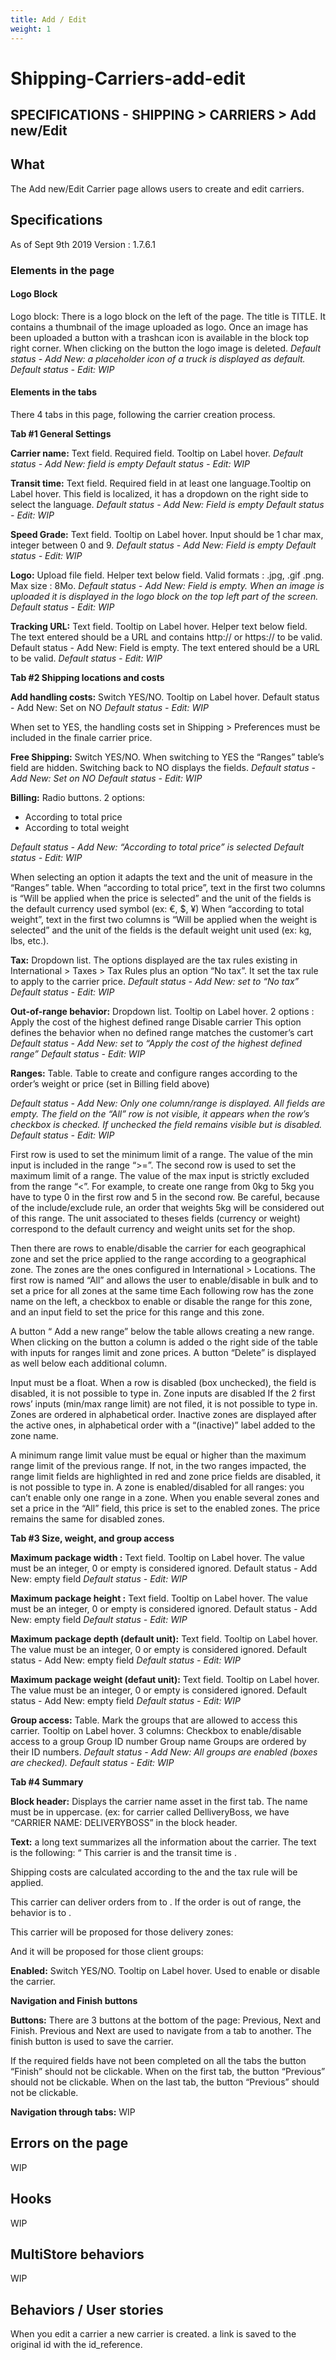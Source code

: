 ```yaml
---
title: Add / Edit
weight: 1
---
```

# Shipping-Carriers-add-edit

## SPECIFICATIONS - SHIPPING &gt; CARRIERS &gt; Add new/Edit

## What

The Add new/Edit Carrier page allows users to create and edit carriers.

## Specifications

As of Sept 9th 2019 Version : 1.7.6.1

### Elements in the page

#### Logo Block

Logo block: There is a logo block on the left of the page. The title is TITLE. It contains a thumbnail of the image uploaded as logo. Once an image has been uploaded a button with a trashcan icon is available in the block top right corner. When clicking on the button the logo image is deleted. _Default status - Add New: a placeholder icon of a truck is displayed as default._ _Default status - Edit: WIP_

#### Elements in the tabs

There 4 tabs in this page, following the carrier creation process.

**Tab \#1 General Settings**

**Carrier name:** Text field. Required field. Tooltip on Label hover. _Default status - Add New: field is empty_ _Default status - Edit: WIP_

**Transit time:** Text field. Required field in at least one language.Tooltip on Label hover. This field is localized, it has a dropdown on the right side to select the language. _Default status - Add New: Field is empty_ _Default status - Edit: WIP_

**Speed Grade:** Text field. Tooltip on Label hover. Input should be 1 char max, integer between 0 and 9. _Default status - Add New: Field is empty_ _Default status - Edit: WIP_

**Logo:** Upload file field. Helper text below field. Valid formats : .jpg, .gif .png. Max size : 8Mo. _Default status - Add New: Field is empty. When an image is uploaded it is displayed in the logo block on the top left part of the screen._ _Default status - Edit: WIP_

**Tracking URL:** Text field. Tooltip on Label hover. Helper text below field. The text entered should be a URL and contains http:// or https:// to be valid. Default status - Add New: Field is empty. The text entered should be a URL to be valid. _Default status - Edit: WIP_

**Tab \#2 Shipping locations and costs**

**Add handling costs:** Switch YES/NO. Tooltip on Label hover. Default status - Add New: Set on NO _Default status - Edit: WIP_

When set to YES, the handling costs set in Shipping &gt; Preferences must be included in the finale carrier price.

**Free Shipping:** Switch YES/NO. When switching to YES the “Ranges” table’s field are hidden. Switching back to NO displays the fields. _Default status - Add New: Set on NO_ _Default status - Edit: WIP_

**Billing:** Radio buttons. 2 options:

* According to total price
* According to total weight

_Default status - Add New: “According to total price” is selected_ _Default status - Edit: WIP_

When selecting an option it adapts the text and the unit of measure in the “Ranges” table. When “according to total price”, text in the first two columns is “Will be applied when the price is selected” and the unit of the fields is the default currency used symbol \(ex: €, $, ¥\) When “according to total weight”, text in the first two columns is “Will be applied when the weight is selected” and the unit of the fields is the default weight unit used \(ex: kg, lbs, etc.\).

**Tax:** Dropdown list. The options displayed are the tax rules existing in International &gt; Taxes &gt; Tax Rules plus an option “No tax”. It set the tax rule to apply to the carrier price. _Default status - Add New: set to “No tax”_ _Default status - Edit: WIP_

**Out-of-range behavior:** Dropdown list. Tooltip on Label hover. 2 options : Apply the cost of the highest defined range Disable carrier This option defines the behavior when no defined range matches the customer’s cart _Default status - Add New: set to “Apply the cost of the highest defined range”_ _Default status - Edit: WIP_

**Ranges:** Table. Table to create and configure ranges according to the order’s weight or price \(set in Billing field above\)

_Default status - Add New: Only one column/range is displayed. All fields are empty. The field on the “All” row is not visible, it appears when the row’s checkbox is checked. If unchecked the field remains visible but is disabled._ _Default status - Edit: WIP_

First row is used to set the minimum limit of a range. The value of the min input is included in the range “&gt;=”. The second row is used to set the maximum limit of a range. The value of the max input is strictly excluded from the range “&lt;”. For example, to create one range from 0kg to 5kg you have to type 0 in the first row and 5 in the second row. Be careful, because of the include/exclude rule, an order that weights 5kg will be considered out of this range. The unit associated to theses fields \(currency or weight\) correspond to the default currency and weight units set for the shop.

Then there are rows to enable/disable the carrier for each geographical zone and set the price applied to the range according to a geographical zone. The zones are the ones configured in International &gt; Locations. The first row is named “All” and allows the user to enable/disable in bulk and to set a price for all zones at the same time Each following row has the zone name on the left, a checkbox to enable or disable the range for this zone, and an input field to set the price for this range and this zone.

A button “ Add a new range” below the table allows creating a new range. When clicking on the button a column is added o the right side of the table with inputs for ranges limit and zone prices. A button “Delete” is displayed as well below each additional column.

Input must be a float. When a row is disabled \(box unchecked\), the field is disabled, it is not possible to type in. Zone inputs are disabled If the 2 first rows’ inputs \(min/max range limit\) are not filed, it is not possible to type in. Zones are ordered in alphabetical order. Inactive zones are displayed after the active ones, in alphabetical order with a “\(inactive\)” label added to the zone name.

A minimum range limit value must be equal or higher than the maximum range limit of the previous range. If not, in the two ranges impacted, the range limit fields are highlighted in red and zone price fields are disabled, it is not possible to type in. A zone is enabled/disabled for all ranges: you can’t enable only one range in a zone. When you enable several zones and set a price in the “All” field, this price is set to the enabled zones. The price remains the same for disabled zones.

**Tab \#3 Size, weight, and group access**

**Maximum package width :** Text field. Tooltip on Label hover. The value must be an integer, 0 or empty is considered ignored. Default status - Add New: empty field _Default status - Edit: WIP_

**Maximum package height :** Text field. Tooltip on Label hover. The value must be an integer, 0 or empty is considered ignored. Default status - Add New: empty field _Default status - Edit: WIP_

**Maximum package depth \(default unit\):** Text field. Tooltip on Label hover. The value must be an integer, 0 or empty is considered ignored. Default status - Add New: empty field _Default status - Edit: WIP_

**Maximum package weight \(defaut unit\):** Text field. Tooltip on Label hover. The value must be an integer, 0 or empty is considered ignored. Default status - Add New: empty field _Default status - Edit: WIP_

**Group access:** Table. Mark the groups that are allowed to access this carrier. Tooltip on Label hover. 3 columns: Checkbox to enable/disable access to a group Group ID number Group name Groups are ordered by their ID numbers. _Default status - Add New: All groups are enabled \(boxes are checked\)._ _Default status - Edit: WIP_

**Tab \#4 Summary**

**Block header:** Displays the carrier name asset in the first tab. The name must be in uppercase. \(ex: for carrier called DelliveryBoss, we have “CARRIER NAME: DELIVERYBOSS” in the block header.

**Text:** a long text summarizes all the information about the carrier. The text is the following: “ This carrier is  and the transit time is .

Shipping costs are calculated according to the  and the tax rule  will be applied.

This carrier can deliver orders from  to . If the order is out of range, the behavior is to .

This carrier will be proposed for those delivery zones: 

And it will be proposed for those client groups: 

**Enabled:** Switch YES/NO. Tooltip on Label hover. Used to enable or disable the carrier.

**Navigation and Finish buttons**

**Buttons:** There are 3 buttons at the bottom of the page: Previous, Next and Finish. Previous and Next are used to navigate from a tab to another. The finish button is used to save the carrier.

If the required fields have not been completed on all the tabs the button “Finish” should not be clickable. When on the first tab, the button “Previous” should not be clickable. When on the last tab, the button “Previous” should not be clickable.

**Navigation through tabs:** WIP

## Errors on the page

WIP

## Hooks

WIP

## MultiStore behaviors

WIP

## Behaviors / User stories

When you edit a carrier a new carrier is created. a link is saved to the original id with the id_reference.

